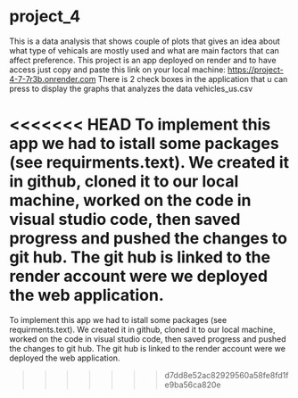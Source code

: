 # project_4
This is a data analysis that shows couple of plots that gives an idea about what type of vehicals are mostly used and what are main factors that can affect preference.
This project is an app deployed on render and to have access just copy and paste this link on your local machine:
https://project-4-7-7r3b.onrender.com
There is 2 check boxes in the application that u can press to display the graphs that analyzes the data vehicles_us.csv

<<<<<<< HEAD
To implement this app we had to istall some packages (see requirments.text). We created it in github, cloned it to our local machine, worked on the code in visual studio code, then saved progress and pushed the changes to git hub. The git hub is linked to the render account were we deployed the web application.
=======
To implement this app we had to istall some packages (see requirments.text). We created it in github, cloned it to our local machine, worked on the code in visual studio code, then saved progress and pushed the changes to git hub. The git hub is linked to the render account were we deployed the web application.
>>>>>>> d7dd8e52ac82929560a58fe8fd1fe9ba56ca820e
